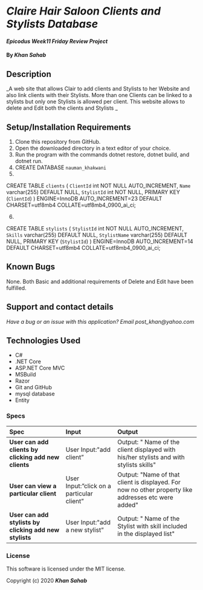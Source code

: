 # _Claire Hair Saloon Clients and Stylists Database_

#### _Epicodus Week11 Friday Review Project_

#### By _**Khan Sahab**_

## Description

_A web site that allows Clair to add clients and Stylists to her Website and also link clients with their Stylists. More than one Clients can be linked to a stylists but only one Stylists is allowed per client. This website allows to delete and Edit both the clients and Stylists _

## Setup/Installation Requirements

1. Clone this repository from GitHub.
2. Open the downloaded directory in a text editor of your choice.
3. Run the program with the commands dotnet restore, dotnet build, and dotnet run.
4. CREATE DATABASE `nauman_khakwani`
5. 
CREATE TABLE `clients` (
  `ClientId` int NOT NULL AUTO_INCREMENT,
  `Name` varchar(255) DEFAULT NULL,
  `StylistId` int NOT NULL,
  PRIMARY KEY (`ClientId`)
) ENGINE=InnoDB AUTO_INCREMENT=23 DEFAULT CHARSET=utf8mb4 COLLATE=utf8mb4_0900_ai_ci;

6. 
CREATE TABLE `stylists` (
  `StylistId` int NOT NULL AUTO_INCREMENT,
  `Skills` varchar(255) DEFAULT NULL,
  `StylistName` varchar(255) DEFAULT NULL,
  PRIMARY KEY (`StylistId`)
) ENGINE=InnoDB AUTO_INCREMENT=14 DEFAULT CHARSET=utf8mb4 COLLATE=utf8mb4_0900_ai_ci;



## Known Bugs
 
None. Both Basic and additional requirements of Delete and Edit have been fulfilled.
 
## Support and contact details

_Have a bug or an issue with this application? Email post_khan@yahoo.com_

## Technologies Used

* C#
* .NET Core
* ASP.NET Core MVC
* MSBuild
* Razor
* Git and GitHub
* mysql database
* Entity

### Specs
| Spec | Input | Output |
| :------------- | :------------- | :------------- |
| **User can add clients by clicking add new clients** | User Input:"add client” | Output: " Name of the client displayed with his/her stylists and with stylists skills" |
| **User can view a particular client** | User Input:”click on a particular client” | Output: "Name of that client is displayed. For now no other property like addresses etc were added" |
| **User can add stylists by clicking add new stylists** | User Input:"add a new stylist” | Output: " Name of the Stylist with skill included in the displayed list" |


### License

This software is licensed under the MIT license.

Copyright (c) 2020 **_Khan Sahab_**
